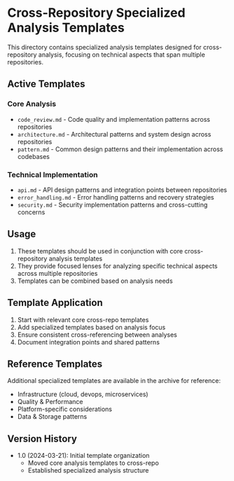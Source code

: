 # Cross-Repository Specialized Analysis Templates

This directory contains specialized analysis templates designed for cross-repository analysis, focusing on technical aspects that span multiple repositories.

## Active Templates

### Core Analysis
- `code_review.md` - Code quality and implementation patterns across repositories
- `architecture.md` - Architectural patterns and system design across repositories
- `pattern.md` - Common design patterns and their implementation across codebases

### Technical Implementation
- `api.md` - API design patterns and integration points between repositories
- `error_handling.md` - Error handling patterns and recovery strategies
- `security.md` - Security implementation patterns and cross-cutting concerns

## Usage
1. These templates should be used in conjunction with core cross-repository analysis templates
2. They provide focused lenses for analyzing specific technical aspects across multiple repositories
3. Templates can be combined based on analysis needs

## Template Application
1. Start with relevant core cross-repo templates
2. Add specialized templates based on analysis focus
3. Ensure consistent cross-referencing between analyses
4. Document integration points and shared patterns

## Reference Templates
Additional specialized templates are available in the archive for reference:
- Infrastructure (cloud, devops, microservices)
- Quality & Performance
- Platform-specific considerations
- Data & Storage patterns

## Version History
- 1.0 (2024-03-21): Initial template organization
  - Moved core analysis templates to cross-repo
  - Established specialized analysis structure 